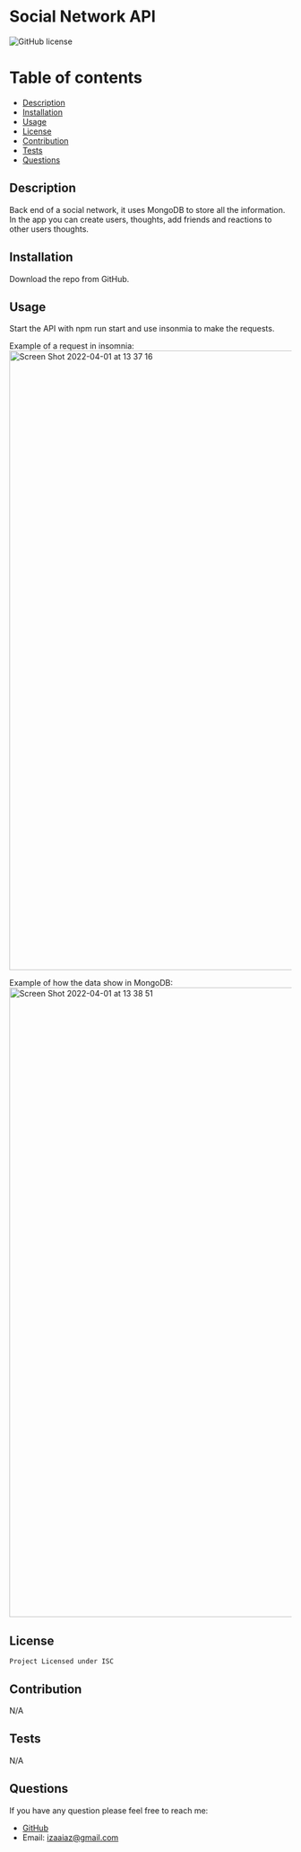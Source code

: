 # Social Network API
  ![GitHub license](https://img.shields.io/badge/license-ISC-green.svg)
  # Table of contents
  * [Description](#description)
  * [Installation](#installation)
  * [Usage](#usage)
  * [License](#license)
  * [Contribution](#contribution)
  * [Tests](#tests)
  * [Questions](#questions)
  
  ## Description
  Back end of a social network, it uses MongoDB to store all the information. In the app you can create users, thoughts, add friends and reactions to other users thoughts.
  ## Installation
  Download the repo from GitHub.
  ## Usage
  Start the API with npm run start and use insonmia to make the requests.
  
  Example of a request in insomnia:
  <img width="1103" alt="Screen Shot 2022-04-01 at 13 37 16" src="https://user-images.githubusercontent.com/89933923/161330375-021958b3-a5e1-46b5-b23d-e088c1c8327e.png">

  Example of how the data show in MongoDB:
  <img width="1121" alt="Screen Shot 2022-04-01 at 13 38 51" src="https://user-images.githubusercontent.com/89933923/161330634-3bde228d-e39c-46e7-8706-ac6917dd2343.png">
  
  
  ## License
    Project Licensed under ISC
  ## Contribution
  N/A
  ## Tests
  N/A
  ## Questions
  If you have any question please feel free to reach me:
  * [GitHub](https://github.com/ireyesleon)
  * Email: izaaiaz@gmail.com
  

